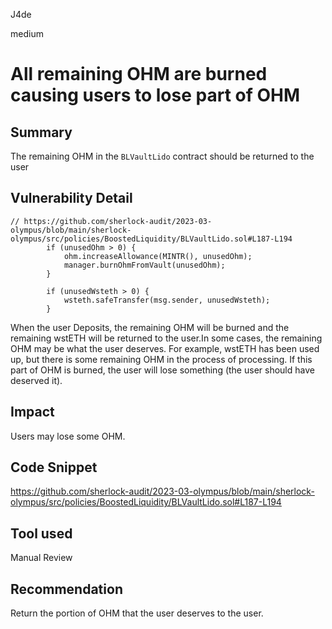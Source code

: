 J4de

medium

# All remaining OHM are burned causing users to lose part of OHM

## Summary

The remaining OHM in the `BLVaultLido` contract should be returned to the user

## Vulnerability Detail

```solidity
// https://github.com/sherlock-audit/2023-03-olympus/blob/main/sherlock-olympus/src/policies/BoostedLiquidity/BLVaultLido.sol#L187-L194
        if (unusedOhm > 0) {
            ohm.increaseAllowance(MINTR(), unusedOhm);
            manager.burnOhmFromVault(unusedOhm);
        }

        if (unusedWsteth > 0) {
            wsteth.safeTransfer(msg.sender, unusedWsteth);
        }
```

When the user Deposits, the remaining OHM will be burned and the remaining wstETH will be returned to the user.In some cases, the remaining OHM may be what the user deserves. For example, wstETH has been used up, but there is some remaining OHM in the process of processing. If this part of OHM is burned, the user will lose something (the user should have deserved it).

## Impact

Users may lose some OHM.

## Code Snippet

https://github.com/sherlock-audit/2023-03-olympus/blob/main/sherlock-olympus/src/policies/BoostedLiquidity/BLVaultLido.sol#L187-L194

## Tool used

Manual Review

## Recommendation

Return the portion of OHM that the user deserves to the user.